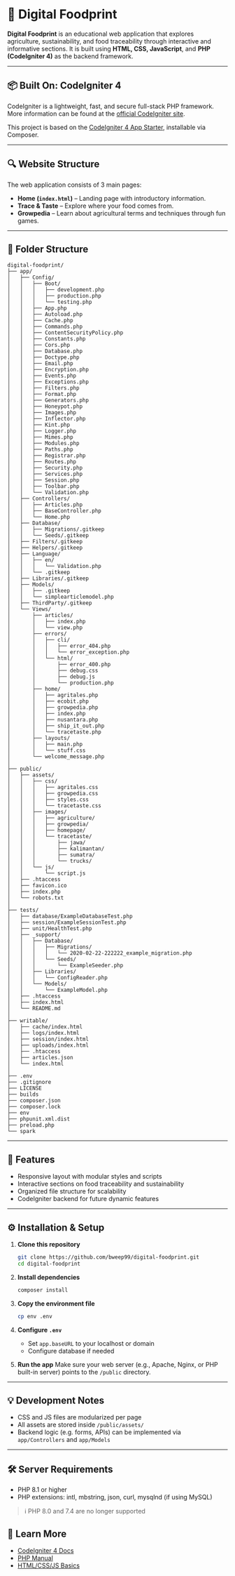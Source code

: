 # 🌱 Digital Foodprint

**Digital Foodprint** is an educational web application that explores agriculture, sustainability, and food traceability through interactive and informative sections. It is built using **HTML, CSS, JavaScript**, and **PHP (CodeIgniter 4)** as the backend framework.

---

## 📦 Built On: CodeIgniter 4

CodeIgniter is a lightweight, fast, and secure full-stack PHP framework. More information can be found at the [official CodeIgniter site](https://codeigniter.com).

This project is based on the [CodeIgniter 4 App Starter](https://github.com/codeigniter4/CodeIgniter4), installable via Composer.

---

## 🔍 Website Structure

The web application consists of 3 main pages:

- **Home (`index.html`)** – Landing page with introductory information.
- **Trace & Taste** – Explore where your food comes from.
- **Growpedia** – Learn about agricultural terms and techniques through fun games.


---

## 📁 Folder Structure

```
digital-foodprint/
├── app/
│   ├── Config/
│   │   ├── Boot/
│   │   │   ├── development.php
│   │   │   ├── production.php
│   │   │   └── testing.php
│   │   ├── App.php
│   │   ├── Autoload.php
│   │   ├── Cache.php
│   │   ├── Commands.php
│   │   ├── ContentSecurityPolicy.php
│   │   ├── Constants.php
│   │   ├── Cors.php
│   │   ├── Database.php
│   │   ├── Doctype.php
│   │   ├── Email.php
│   │   ├── Encryption.php
│   │   ├── Events.php
│   │   ├── Exceptions.php
│   │   ├── Filters.php
│   │   ├── Format.php
│   │   ├── Generators.php
│   │   ├── Honeypot.php
│   │   ├── Images.php
│   │   ├── Inflector.php
│   │   ├── Kint.php
│   │   ├── Logger.php
│   │   ├── Mimes.php
│   │   ├── Modules.php
│   │   ├── Paths.php
│   │   ├── Registrar.php
│   │   ├── Routes.php
│   │   ├── Security.php
│   │   ├── Services.php
│   │   ├── Session.php
│   │   ├── Toolbar.php
│   │   └── Validation.php
│   ├── Controllers/
│   │   ├── Articles.php
│   │   ├── BaseController.php
│   │   └── Home.php
│   ├── Database/
│   │   ├── Migrations/.gitkeep
│   │   └── Seeds/.gitkeep
│   ├── Filters/.gitkeep
│   ├── Helpers/.gitkeep
│   ├── Language/
│   │   ├── en/
│   │   │   └── Validation.php
│   │   └── .gitkeep
│   ├── Libraries/.gitkeep
│   ├── Models/
│   │   ├── .gitkeep
│   │   └── simplearticlemodel.php
│   ├── ThirdParty/.gitkeep
│   └── Views/
│       ├── articles/
│       │   ├── index.php
│       │   └── view.php
│       ├── errors/
│       │   ├── cli/
│       │   │   ├── error_404.php
│       │   │   └── error_exception.php
│       │   └── html/
│       │       ├── error_400.php
│       │       ├── debug.css
│       │       ├── debug.js
│       │       └── production.php
│       ├── home/
│       │   ├── agritales.php
│       │   ├── ecobit.php
│       │   ├── growpedia.php
│       │   ├── index.php
│       │   ├── nusantara.php
│       │   ├── ship_it_out.php
│       │   └── tracetaste.php
│       ├── layouts/
│       │   ├── main.php
│       │   └── stuff.css
│       └── welcome_message.php
│
├── public/
│   ├── assets/
│   │   ├── css/
│   │   │   ├── agritales.css
│   │   │   ├── growpedia.css
│   │   │   ├── styles.css
│   │   │   └── tracetaste.css
│   │   ├── images/
│   │   │   ├── agriculture/
│   │   │   ├── growpedia/
│   │   │   ├── homepage/
│   │   │   └── tracetaste/
│   │   │       ├── jawa/
│   │   │       ├── kalimantan/
│   │   │       ├── sumatra/
│   │   │       └── trucks/
│   │   └── js/
│   │       └── script.js
│   ├── .htaccess
│   ├── favicon.ico
│   ├── index.php
│   └── robots.txt
│
├── tests/
│   ├── database/ExampleDatabaseTest.php
│   ├── session/ExampleSessionTest.php
│   ├── unit/HealthTest.php
│   ├── _support/
│   │   ├── Database/
│   │   │   ├── Migrations/
│   │   │   │   └── 2020-02-22-222222_example_migration.php
│   │   │   └── Seeds/
│   │   │       └── ExampleSeeder.php
│   │   ├── Libraries/
│   │   │   └── ConfigReader.php
│   │   └── Models/
│   │       └── ExampleModel.php
│   ├── .htaccess
│   ├── index.html
│   └── README.md
│
├── writable/
│   ├── cache/index.html
│   ├── logs/index.html
│   ├── session/index.html
│   ├── uploads/index.html
│   ├── .htaccess
│   ├── articles.json
│   └── index.html
│
├── .env
├── .gitignore
├── LICENSE
├── builds
├── composer.json
├── composer.lock
├── env
├── phpunit.xml.dist
├── preload.php
└── spark
```

---

## 🚀 Features

- Responsive layout with modular styles and scripts
- Interactive sections on food traceability and sustainability
- Organized file structure for scalability
- CodeIgniter backend for future dynamic features

---

## ⚙️ Installation & Setup

1. **Clone this repository**
   ```bash
   git clone https://github.com/bweep99/digital-foodprint.git
   cd digital-foodprint
   ```

2. **Install dependencies**
   ```bash
   composer install
   ```

3. **Copy the environment file**
   ```bash
   cp env .env
   ```

4. **Configure `.env`**
   - Set `app.baseURL` to your localhost or domain
   - Configure database if needed

5. **Run the app**
   Make sure your web server (e.g., Apache, Nginx, or PHP built-in server) points to the `/public` directory.

---

## 💡 Development Notes

- CSS and JS files are modularized per page
- All assets are stored inside `/public/assets/`
- Backend logic (e.g. forms, APIs) can be implemented via `app/Controllers` and `app/Models`

---

## 🛠 Server Requirements

- PHP 8.1 or higher
- PHP extensions: intl, mbstring, json, curl, mysqlnd (if using MySQL)

> ℹ️ PHP 8.0 and 7.4 are no longer supported


## 📖 Learn More

- [CodeIgniter 4 Docs](https://codeigniter.com/user_guide/)
- [PHP Manual](https://www.php.net/manual/en/)
- [HTML/CSS/JS Basics](https://developer.mozilla.org/)